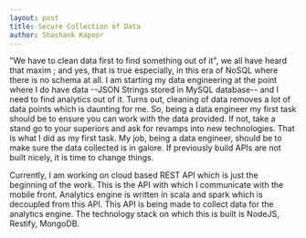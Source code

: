 ```yaml
---
layout: post
title: Secure Collection of Data
author: Shashank Kapoor
---
```


"We have to clean data first to find something out of it", we all have heard that maxim ; and yes, that is true especially, in this era of NoSQL where there is no schema at all.  I am starting my data engineering at the point where I do have data --JSON Strings stored in MySQL database-- and I need to find analytics out of it. Turns out, cleaning of data removes a lot of data points which is daunting for me. So, being a data engineer my first task should be to ensure you can work with the data provided. If not, take a stand go to your superiors and ask for revamps into new technologies. That is what I did as my first task. My job, being a data engineer, should be to make sure the data collected is in galore. If previously build APIs are not built nicely, it is time to change things.

Currently, I am working on cloud based REST API which is just the beginning of the work. This is the API with which I communicate with the mobile front. Analytics engine is written in scala and spark which is decoupled from this API. This API is being made to collect data for the analytics engine. The technology stack on which this is built is NodeJS, Restify, MongoDB.
